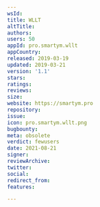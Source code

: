 ```yaml
---
wsId: 
title: WLLT
altTitle: 
authors: 
users: 50
appId: pro.smartym.wllt
appCountry: 
released: 2019-03-19
updated: 2019-03-21
version: '1.1'
stars: 
ratings: 
reviews: 
size: 
website: https://smartym.pro
repository: 
issue: 
icon: pro.smartym.wllt.png
bugbounty: 
meta: obsolete
verdict: fewusers
date: 2021-08-21
signer: 
reviewArchive: 
twitter: 
social: 
redirect_from: 
features: 

---
```


